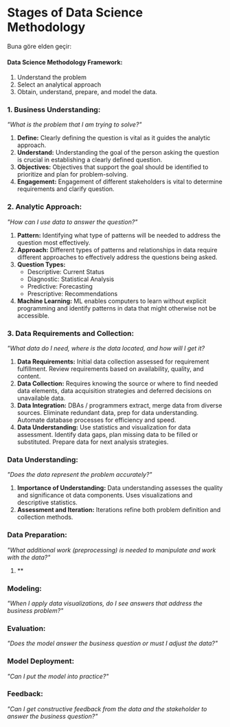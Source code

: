 # Stages of Data Science Methodology


Buna göre elden geçir:
#### Data Science Methodology Framework:
1. Understand the problem
2. Select an analytical approach
3. Obtain, understand, prepare, and model the data.




### 1. Business Understanding:
_"What is the problem that I am trying to solve?"_

1. **Define:** Clearly defining the question is vital as it guides the analytic approach.
2. **Understand:** Understanding the goal of the person asking the question is crucial in establishing a clearly defined question.
3. **Objectives:** Objectives that support the goal should be identified to prioritize and plan for problem-solving.
4. **Engagement:** Engagement of different stakeholders is vital to determine requirements and clarify question.


### 2. Analytic Approach:
_"How can I use data to answer the question?"_

1. **Pattern:** Identifying what type of patterns will be needed to address the question most effectively. 
2. **Approach:** Different types of patterns and relationships in data require different approaches to effectively address the questions being asked.
3. **Question Types:** 
    * Descriptive: Current Status
    * Diagnostic: Statistical Analysis
    * Predictive: Forecasting
    * Prescriptive: Recommendations
4. **Machine Learning:** ML enables computers to learn without explicit programming and identify patterns in data that might otherwise not be accessible.


### 3. Data Requirements and Collection:
_"What data do I need, where is the data located, and how will I get it?_
1. **Data Requirements:** Initial data collection assessed for requirement fulfillment. Review requirements based on availability, quality, and content.
2. **Data Collection:** Requires knowing the source or where to find needed data elements, data acquisition strategies and deferred decisions on unavailable data.
3. **Data Integration:** DBAs / programmers extract, merge data from diverse sources. Eliminate redundant data, prep for data understanding. Automate database processes for efficiency and speed.
4. **Data Understanding:** Use statistics and visualization for data assessment. Identify data gaps, plan missing data to be filled or substituted. Prepare data for next analysis strategies.


### Data Understanding:
_"Does the data represent the problem accurately?"_

1. **Importance of Understanding:** Data understanding assesses the quality and significance ot data components. Uses visualizations and descriptive statistics.
2. **Assessment and Iteration:** Iterations refine both problem definition and collection methods.

### Data Preparation:
_"What additional work (preprocessing) is needed to manipulate and work with the data?"_

1. **

### Modeling:
_"When I apply data visualizations, do I see answers that address the business problem?"_

### Evaluation:
_"Does the model answer the business question or must I adjust the data?"_

### Model Deployment:
_"Can I put the model into practice?"_

### Feedback:
_"Can I get constructive feedback from the data and the stakeholder to answer the business question?"_

